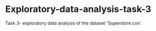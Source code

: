 # Exploratory-data-analysis-task-3
Task 3- exploratory data analysis of the dataset 'Superstore.csv'.
